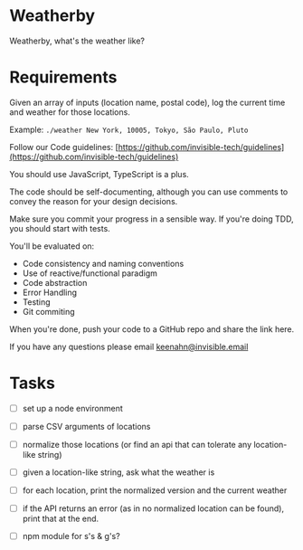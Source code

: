 # Weatherby

Weatherby, what's the weather like?

# Requirements

Given an array of inputs (location name, postal code), log the current time and weather for those locations.

Example: `./weather New York, 10005, Tokyo, São Paulo, Pluto`

Follow our Code guidelines: [https://github.com/invisible-tech/guidelines](https://github.com/invisible-tech/guidelines)

You should use JavaScript, TypeScript is a plus.

The code should be self-documenting, although you can use comments to convey the reason for your design decisions.

Make sure you commit your progress in a sensible way. If you're doing TDD, you should start with tests.

You'll be evaluated on:

- Code consistency and naming conventions
- Use of reactive/functional paradigm
- Code abstraction
- Error Handling
- Testing
- Git commiting

When you're done, push your code to a GitHub repo and share the link here.

If you have any questions please email keenahn@invisible.email

# Tasks
- [ ] set up a node environment
- [ ] parse CSV arguments of locations
- [ ] normalize those locations (or find an api that can tolerate any location-like string)
- [ ] given a location-like string, ask what the weather is
- [ ] for each location, print the normalized version and the current weather
- [ ] if the API returns an error (as in no normalized location can be found), print that at the end.
- [ ] npm module for s's & g's?



